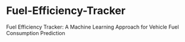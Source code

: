 # Fuel-Efficiency-Tracker
Fuel Efficiency Tracker: A Machine Learning  Approach for Vehicle Fuel Consumption Prediction
